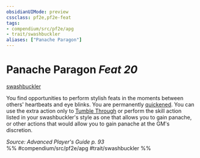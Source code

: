 ```yaml
---
obsidianUIMode: preview
cssclass: pf2e,pf2e-feat
tags:
- compendium/src/pf2e/apg
- trait/swashbuckler
aliases: ["Panache Paragon"]
---
```

# Panache Paragon  *Feat 20*  
[swashbuckler](rules/traits/swashbuckler-apg.md)  


You find opportunities to perform stylish feats in the moments between others' heartbeats and eye blinks. You are permanently [quickened](rules/conditions.md#Quickened). You can use the extra action only to [Tumble Through](rules/actions/tumble-through.md) or perform the skill action listed in your swashbuckler's style as one that allows you to gain panache, or other actions that would allow you to gain panache at the GM's discretion.

*Source: Advanced Player's Guide p. 93*  
%% #compendium/src/pf2e/apg #trait/swashbuckler %%